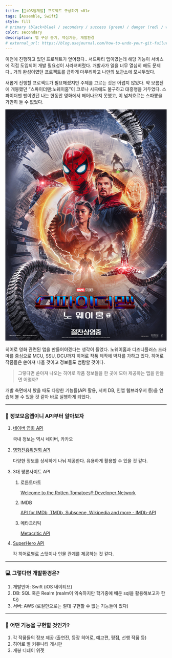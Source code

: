 ```yaml
---
title: [📱iOS앱개발] 프로젝트 구상하기 <01>
tags: [Assemble, Swift]
style: fill
# primary (black+blue) / secondary / success (green) / danger (red) / warning (yellow) / info (cyan) / light / dark
color: secondary
description: 앱 구상 동기, 핵심기능, 개발환경
# external_url: https://blog.usejournal.com/how-to-undo-your-git-failure-b76e31ecac74
---
```


이전에 진행하고 있던 프로젝트가 엎어졌다.. 서드파티 앱이였는데 해당 기능이 서비스에 직접 도입되어 개발 필요성이 사라져버렸다. 개발사가 일을 너무 열심히 해도 문제다.. 거의 완성이였던 프로젝트를 급하게 마무리하고 나만의 보관소에 모셔두었다.

새롭게 진행할 프로젝트가 필요해졌지만 주제를 고르는 것은 어렵지 않았다. 약 보름전에 개봉했던 “스파이더맨:노웨이홈”이 코로나 시국에도 불구하고 대흥행을 거두었다. 스파이더맨 팬이였던 나는 한동안 영화에서 헤어나오지 못했고, 이 넘쳐흐르는 스파뽕을 가만히 둘 수 없었다. 

![movie_image Large.png](./movie_image_Large.png)

히어로 영화 관련된 앱을 만들어야겠다는 생각이 들었다. 노웨이홈과 디즈니플러스 드라마를 중심으로 MCU, SSU, DCU까지 히어로 작품 제작에 박차를 가하고 있다. 히어로 작품들은 쏟아져 나올 것이고 정보들도 범람할 것이다.

> 그렇다면 쏟아져 나오는 히어로 작품 정보들을 한 곳에 모아 제공하는 앱을 만들면 어떨까?

개발 측면에서 봤을 때도 다양한 기능들(API 활용, 서버 DB, 인앱 웹브라우저 등)을 연습해 볼 수 있을 것 같아 바로 실행하게 되었다. 

---

### 🧐 정보모음앱이니 API부터 알아보자

1. [네이버 영화 API](https://developers.naver.com/docs/search/movie/)
    
    국내 정보는 역시 네이버, 카카오
    
2. [영화진흥위원회 API](http://www.kobis.or.kr/kobisopenapi/homepg/apiservice/searchServiceInfo.do)
    
    다양한 정보를 상세하게 나눠 제공한다. 유용하게 활용할 수 있을 것 같다.
    
3. 3대 평론사이트 API
    1. 로튼토마토
        
        [Welcome to the Rotten Tomatoes® Developer Network](https://developer.fandango.com/rotten_tomatoes)
        
    2. IMDB
        
        [API for IMDb, TMDb, Subscene, Wikipedia and more - IMDb-API](https://imdb-api.com/)
        
    3. 메타크리틱
        
        [Metacritic API](https://www.internetvideoarchive.com/apis/metacritic-api/)
        
4. [SuperHero API](https://superheroapi.com/)
    
    각 히어로별로 스탯이나 인물 관계를 제공하는 것 같다.
    

---

### 💻 그렇다면 개발환경은?

1. 개발언어: Swift (iOS 네이티브)
2. DB: SQL 혹은 Realm (realm이 익숙하지만 학기중에 배운 sql을 활용해보고자 한다)
3. 서버: AWS (로컬만으로는 절대 구현할 수 없는 기능들이 있다)

---

### 📱 어떤 기능을 구현할 것인가?

1. 각 작품들의 정보 제공 (출연진, 등장 히어로, 예고편, 평점, 선행 작품 등)
2. 히어로 별 커뮤니티 게시판
3. 개봉 디데이 위젯